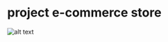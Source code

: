 # project e-commerce store
![alt text](https://github.com/Nadav23AnT/project_ecommerce_store/blob/main/client/src/Assets/logo.jpg?raw=true)
